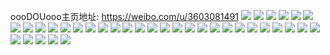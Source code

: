 oooDOUooo主页地址: https://weibo.com/u/3603081491 
![](https://wx4.sinaimg.cn/mw2000/d6c2a913ly1h98tr5vqxbj21t20u0dr0.jpg) 
![](https://wx4.sinaimg.cn/mw2000/d6c2a913ly1h98trodwpqj21t20u0dlu.jpg) 
![](https://wx4.sinaimg.cn/mw2000/d6c2a913ly1h98tqmgwsbj20u01t2127.jpg) 
![](https://wx4.sinaimg.cn/mw2000/d6c2a913ly1h98trpd8hrj20u011ugra.jpg) 
![](https://wx4.sinaimg.cn/mw2000/d6c2a913ly1h98trquxifj20u00u0jx2.jpg) 
![](https://wx4.sinaimg.cn/mw2000/d6c2a913ly1h98trrgcb1j21400u0gtb.jpg) 
![](https://wx4.sinaimg.cn/mw2000/d6c2a913ly1h98trrw23yj20u01400z3.jpg) 
![](https://wx4.sinaimg.cn/mw2000/d6c2a913ly1h98trqawtcj20u0140wlo.jpg) 
![](https://wx4.sinaimg.cn/mw2000/d6c2a913ly1h98trsb270j20u0141ju7.jpg) 
![](https://wx4.sinaimg.cn/mw2000/d6c2a913ly1h8udictorjj20j60j6q6b.jpg) 
![](https://wx4.sinaimg.cn/mw2000/d6c2a913ly1h8fdjoqr3zj222o0yi4qp.jpg) 
![](https://wx4.sinaimg.cn/mw2000/d6c2a913ly1h8fdjro4mdj20sr12bk6t.jpg) 
![](https://wx4.sinaimg.cn/mw2000/d6c2a913ly1h8fdju0vkij21yt1yt4qq.jpg) 
![](https://wx4.sinaimg.cn/mw2000/d6c2a913ly1h8fdjz1eoqj20sg16o19n.jpg) 
![](https://wx4.sinaimg.cn/mw2000/d6c2a913ly1h8fdjzf6oej20n00i9wi7.jpg) 
![](https://wx4.sinaimg.cn/mw2000/d6c2a913ly1h8fdkxkbpuj222o0yihdt.jpg) 
![](https://wx4.sinaimg.cn/mw2000/d6c2a913ly1h83i49cozsj222o0yi7wh.jpg) 
![](https://wx4.sinaimg.cn/mw2000/d6c2a913ly1h7uaoe0dftj20yi0yijwg.jpg) 
![](https://wx4.sinaimg.cn/mw2000/d6c2a913ly1h7uaodjf2ij22c03401ky.jpg) 
![](https://wx4.sinaimg.cn/mw2000/d6c2a913ly1h7uaog0qnpj22c0340e81.jpg) 
![](https://wx4.sinaimg.cn/mw2000/d6c2a913ly1h7nmm4s3d6j22dn1s87wi.jpg) 
![](https://wx4.sinaimg.cn/mw2000/d6c2a913ly1h7nmm9y7mkj23402c0hdv.jpg) 
![](https://wx4.sinaimg.cn/mw2000/d6c2a913ly1h7nmmdrpyfj21lk24r1ky.jpg) 
![](https://wx4.sinaimg.cn/mw2000/d6c2a913ly1h7nmmfbnofj22801o07wi.jpg) 
![](https://wx4.sinaimg.cn/mw2000/d6c2a913ly1h7nnks1y3bj21o02804qq.jpg) 
![](https://wx4.sinaimg.cn/mw2000/d6c2a913ly1h7nnidz3j8j20u01hcdup.jpg) 
![](https://wx4.sinaimg.cn/mw2000/d6c2a913ly1h6omucyir6j21ej1vdndn.jpg) 
![](https://wx4.sinaimg.cn/mw2000/d6c2a913ly1h6omuftmmwj2290300gub.jpg) 
![](https://wx4.sinaimg.cn/mw2000/d6c2a913ly1h6omukimxpj22c02c0npf.jpg) 
![](https://wx4.sinaimg.cn/mw2000/d6c2a913ly1h6orgb9pm8j22c02x0tgf.jpg) 
![](https://wx4.sinaimg.cn/mw2000/d6c2a913ly1h6omudyarvj21401e0jv6.jpg) 
![](https://wx4.sinaimg.cn/mw2000/d6c2a913ly1h6omun3oh3j214v1ii4qr.jpg) 
![](https://wx4.sinaimg.cn/mw2000/d6c2a913ly1h6omup2fxej20lf0lf0vg.jpg) 
![](https://wx4.sinaimg.cn/mw2000/d6c2a913ly1h6omui597jj228x2zvb2a.jpg) 
![](https://wx4.sinaimg.cn/mw2000/d6c2a913ly1h6c7mdo896j22c033xx6r.jpg) 
![](https://wx4.sinaimg.cn/mw2000/d6c2a913ly1h6c7meyttnj21401e0wja.jpg) 
